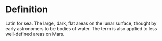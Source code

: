 # Definition

Latin for sea. The large, dark, flat areas on the lunar surface, thought
by early astronomers to be bodies of water. The term is also applied to
less well-defined areas on Mars.
